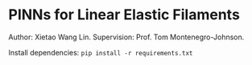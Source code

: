 # PINNs for Linear Elastic Filaments

Author: Xietao Wang Lin. Supervision: Prof. Tom Montenegro-Johnson.

Install dependencies:
`pip install -r requirements.txt`
